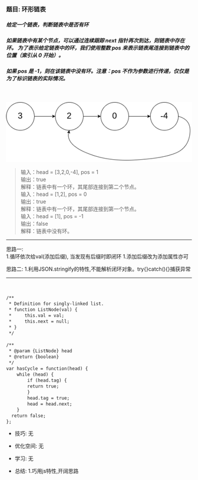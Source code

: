 
### 题目: 环形链表
##### 给定一个链表，判断链表中是否有环
##### 如果链表中有某个节点，可以通过连续跟踪 next 指针再次到达，则链表中存在环。 为了表示给定链表中的环，我们使用整数 pos 来表示链表尾连接到链表中的位置（索引从 0 开始）。 
##### 如果 pos 是 -1，则在该链表中没有环。注意：pos 不作为参数进行传递，仅仅是为了标识链表的实际情况。

&nbsp;

![示例图](./img/141_01.jpg)  
> 输入：head = [3,2,0,-4], pos = 1  
  输出：true  
  解释：链表中有一个环，其尾部连接到第二个节点。  
> 输入：head = [1,2], pos = 0  
  输出：true  
  解释：链表中有一个环，其尾部连接到第一个节点。  
> 输入：head = [1], pos = -1  
  输出：false  
  解释：链表中没有环。

---
思路一:  
1.循环依次给val(添加后缀), 当发现有后缀时即闭环
1.添加后缀改为添加属性亦可

思路二:
1.利用JSON.stringify的特性,不能解析闭环对象。try{}catch(){}捕获异常

---

&nbsp;

```
/**
 * Definition for singly-linked list.
 * function ListNode(val) {
 *     this.val = val;
 *     this.next = null;
 * }
 */

/**
 * @param {ListNode} head
 * @return {boolean}
 */
var hasCycle = function(head) {
    while (head) {
        if (head.tag) {
        return true;
        }
        head.tag = true;
        head = head.next;
    }
  return false;
};
```

* 技巧: 无 

* 优化空间: 无

* 学习: 无

* 总结: 
1.巧用js特性,开阔思路
